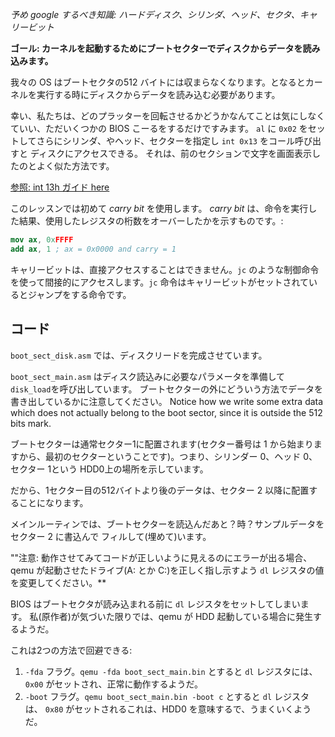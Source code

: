 *予め google するべき知識: ハードディスク、シリンダ、ヘッド、セクタ、キャリービット*

**ゴール: カーネルを起動するためにブートセクターでディスクからデータを読み込みます。**

我々の OS はブートセクタの512 バイトには収まらなくなります。となるとカーネルを実行する時にディスクからデータを読み込む必要があります。

幸い、私たちは、どのプラッターを回転させるかどうかなんてことは気にしなくていい、ただいくつかの BIOS こーるをするだけですみます。
`al` に `0x02` をセットしてさらにシリンダ、やヘッド、セクターを指定し `int 0x13` をコール呼び出すと
ディスクにアクセスできる。
それは、前のセクションで文字を画面表示したのとよく似た方法です。

[参照: int 13h ガイド here](http://stanislavs.org/helppc/int_13-2.html)


このレッスンでは初めて *carry bit* を使用します。
*carry bit* は、命令を実行した結果、使用したレジスタの桁数をオーバーしたかを示すものです。:

```nasm
mov ax, 0xFFFF
add ax, 1 ; ax = 0x0000 and carry = 1
```

キャリービットは、直接アクセスすることはできません。`jc` のような制御命令を使って間接的にアクセスします。`jc` 命令はキャリービットがセットされているとジャンプをする命令です。


コード
-----

`boot_sect_disk.asm` では、ディスクリードを完成させています。

`boot_sect_main.asm` はディスク読込みに必要なパラメータを準備して `disk_load`を呼び出しています。
ブートセクターの外にどういう方法でデータを書き出しているかに注意してください。
Notice how we write some extra data which does not actually belong to the boot
sector, since it is outside the 512 bits mark.

ブートセクターは通常セクター1に配置されます(セクター番号は 1 から始まりますから、最初のセクターということです)。つまり、シリンダー 0、ヘッド 0、セクター 1という HDD0上の場所を示しています。

だから、1セクター目の512バイトより後のデータは、セクター 2 以降に配置することになります。

メインルーティンでは、ブートセクターを読込んだあと？時？サンプルデータをセクター 2 に書込んで
フィルして(埋めて)います。

""注意: 動作させてみてコードが正しいように見えるのにエラーが出る場合、qemu が起動させたドライブ(A: とか C:)を正しく指し示すよう `dl` レジスタの値を変更してください。**

BIOS はブートセクタが読み込まれる前に `dl` レジスタをセットしてしまいます。
私(原作者)が気づいた限りでは、qemu が HDD 起動している場合に発生するようだ。

これは2つの方法で回避できる:

1. `-fda` フラグ。`qemu -fda boot_sect_main.bin` とすると `dl` レジスタには、
`0x00` がセットされ、正常に動作するようだ。
2. `-boot` フラグ。`qemu boot_sect_main.bin -boot c` とすると `dl` レジスタは、
`0x80` がセットされるこれは、HDD0 を意味するで、うまくいくようだ。


